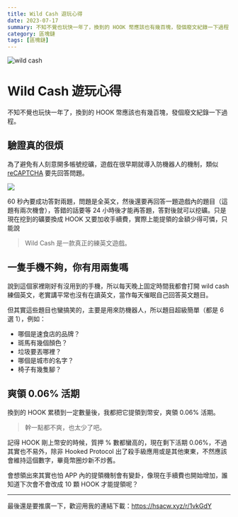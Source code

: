 ```yaml
---
title: Wild Cash 遊玩心得
date: 2023-07-17
summary: 不知不覺也玩快一年了，換到的 HOOK 幣應該也有幾百塊，發個廢文紀錄一下過程 ...
category: 區塊鏈
tags: [區塊鏈]
---
```


![wild cash](https://i2.wp.com/nerdcc.com/wp-content/uploads/2023/01/Wild-Cash-%E5%B0%81%E9%9D%A2.png?w=1200&ssl=1)

# Wild Cash 遊玩心得

不知不覺也玩快一年了，換到的 HOOK 幣應該也有幾百塊，發個廢文紀錄一下過程。

## 驗證真的很煩

為了避免有人刻意開多帳號挖礦，遊戲在很早期就導入防機器人的機制，類似 [reCAPTCHA](https://www.google.com/recaptcha/about/) 要先回答問題。

![](https://scontent.xx.fbcdn.net/v/t39.30808-6/243211807_10159329221520915_6114948322149332891_n.jpg?stp=cp0_dst-jpg_e15_p320x320_q65&_nc_cat=110&ccb=1-7&_nc_sid=8024bb&_nc_ohc=vFZW6K6BmMUAX9ET6PH&_nc_ht=scontent.ftpe8-4.fna&oh=00_AfBoQr1ZHjYfUSxSiN6KMGBebtISLA18wsxfHRIE5zWHRg&oe=64BA4323&_nc_fr=ftpe8c04)

60 秒內要成功答對兩題，問題是全英文，然後還要再回答一題遊戲內的題目（這題有兩次機會），答錯的話要等 24 小時後才能再答題，答對後就可以挖礦。只是現在挖到的礦要換成 HOOK 又要加收手續費，實際上能提領的金額少得可憐，只能說

> Wild Cash 是一款真正的練英文遊戲。

## 一隻手機不夠，你有用兩隻嗎

說到這個家裡剛好有沒用到的手機，所以每天晚上固定時間我都會打開 wild cash 練個英文，老實講平常也沒有在讀英文，當作每天催眠自己回答英文題目。

但其實這些題目也蠻搞笑的，主要是用來防機器人，所以題目超級簡單（都是 6 選 1），例如：

- 哪個是速食店的品牌？
- 斑馬有幾個顏色？
- 垃圾要丟哪裡？
- 哪個是城市的名字？
- 椅子有幾隻腳？

## 爽領 0.06% 活期

換到的 HOOK 累積到一定數量後，我都把它提領到幣安，爽領 0.06% 活期。

> 幹一點都不爽，也太少了吧。

記得 HOOK 剛上幣安的時候，質押 % 數都蠻高的，現在剩下活期 0.06%，不過其實也不易外，除非 Hooked Protocol 出了殺手級應用或是其他東東，不然應該會維持這個數字，畢竟幣圈炒新不炒舊。

會想領出來其實也怕 APP 內的提領機制會有變卦，像現在手續費也開始增加，誰知道下次會不會改成 10 顆 HOOK 才能提領呢？

---

最後還是要推廣一下，歡迎用我的連結下載：https://hsacw.xyz/r/1vkGdY
